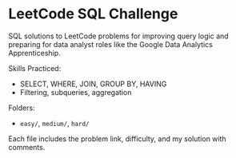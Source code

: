 #  LeetCode SQL Challenge

SQL solutions to LeetCode problems for improving query logic and preparing for data analyst roles like the Google Data Analytics Apprenticeship.

 Skills Practiced:
- SELECT, WHERE, JOIN, GROUP BY, HAVING
- Filtering, subqueries, aggregation

 Folders:
- `easy/`, `medium/`, `hard/`

Each file includes the problem link, difficulty, and my solution with comments.

